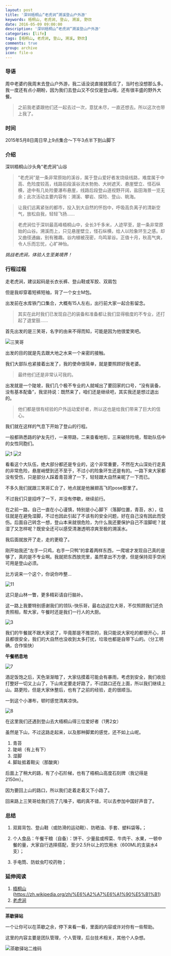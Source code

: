```yaml
---
layout: post
title: '深圳梧桐山“老虎涧”溯溪登山户外游'
keywords: 梧桐山, 老虎涧, 登山, 溯溪, 野炊
date: 2016-05-09 09:00:00
description: '深圳梧桐山“老虎涧”溯溪登山户外游'
categories: [life]
tags: [梧桐山, 老虎涧, 登山, 溯溪, 野炊]
comments: true
group: archive
icon: file-o
---
```


### 导语 ###

周中老婆约我周末去登山户外游，我二话没说直接就答应了，当时也没想那么多。我一度还有点小期盼，因为我们去登山又不仅仅是登山哦，还有很丰盛的野外大餐。

>之前我老婆跟他们还一起去过一次，意犹未尽，一直还想去。所以这次也带上我了。

### 时间 ###

2015年5月8日周日早上9点集合～下午3点半下到山脚下

### 介绍 ###

深圳梧桐山沙头角“老虎涧”山谷

>“老虎涧”是一条非常原始的溪谷，属于登山爱好者发烧级线路，难度属于中高、危险度较高，线路前段溪谷流水勃勃、大树遮天、悬崖壁立、怪石纵横，途中有几处险要瀑布悬崖，线路后段登山道视野开阔，盐田海景一览无余；此次活动主要内容有：溯溪、攀岩、探险、登山、眺海。

>让我们远离紧张的都市，投入到大自然的怀抱中，呼吸高负离子的清新空气，放松自我，轻轻飞扬……

>老虎涧位于深圳最高峰梧桐山中，全长3千多米，人迹罕至，是一条非常原始的山谷。溯溪而上，只见悬崖壁立，怪石纵横，给人以险象环生之感。却又曲径通幽，别有雅趣。谷内植被茂密，鸟鸣翠谷。正值十月，秋高气爽，令人乐而忘忧，心旷神怡。

*挑战老虎涧，体验人生至美境界！*

<!--more-->

### 行程过程 ###

走老虎涧，建议起码是长衣长裤、登山鞋或军胶、双肩包

但是我却穿着短裤短袖，背了一个女士M包。

出发前在水库铁门口集合，大概有15人左右，出行前大家一起合影留念。

>其实在此时我们已发现自己的装备和准备都让我们显得极度的不专业，还打起了退堂鼓……

首先出发的是三笑哥，名字的由来不得而知，可能是因为他很爱笑吧。

![三笑哥](http://ww1.sinaimg.cn/bmiddle/824dcde4jw1f3ou9rj7bij20rs110tr3)

出发的目的就是先去跟大地之水来一个亲密的接触。

我们大部队也紧接着出发了，我的使命很简单，就是要照顾好我老婆。

>最终他们还是非常认可我的。

出发就是一个陡坡，我们几个极不专业的人就喊出了要回家的口号，“没有装备，没有基本配备”，我坚持说：既然来了，咱们还是继续吧，其实我还是想过退出的。

>他们都是很有经验的户外运动爱好者，所以这也是给我们带来了巨大的信心。

我们就在这样的气息下开始了登山的行程。

一般都熟悉路的驴友先行，一来带路，二来查看地形，三来破除险境，帮助队伍中的女性同胞们。

![1](http://ww1.sinaimg.cn/bmiddle/824dcde4jw1f3ou9obrywj20hr0nogue)
![2](http://ww1.sinaimg.cn/bmiddle/824dcde4jw1f3ou9sfwzzj21100rsx1m)

看看这个大队伍，绝大部分都还是专业的，这个非常重要，不然在大山深处行走真的非常危险，悬崖峭壁到还不至于，不过小的险象环生还是有的。一路下来大家都没有受伤，只是部分人踩着青苔滑了一下，轻轻跟大自然亲昵了一下而已。

不多久我们就跟三笑哥汇合了，地点就是他展翅高飞的pose那里了。

不过我们只是招呼了一下，并没有停歇，继续前行。

在之前一路，自己一直在小心谨慎，特别是小心脚下（落脚位置，青苔，水），往往就是在避免湿脚，不过也因此引起了不该有的安全问题，好在自己没有因此而受伤。后面自己转念一想，登山本来就很危险，为什么我还要保护自己不湿脚呢？就湿了又怎样呢？既安全还可以感受清澈透明凉爽至极的溯溪水。

我后面就放开了走，走的更稳了。

刚开始我还“左手一只鸡，右手一只鸭”的拿着两样东西，一爬坡才发现自己真的是够了，真的是不专业啊。我就把东西放兜里，虽然拿出不方便，但是保持双手空闲可用是登山必须。

比方说来一个这个，你说你咋整...

![11](http://ww1.sinaimg.cn/bmiddle/824dcde4jw1f3ou9sc0lwj20rs110x08)

这只是山林一瞥，更多精彩请自行脑补。

这一路上我要特别感谢我们的领队-快乐哥，最右边这位大哥，不仅照顾我们还负责照相，帮大家，午餐时还是我们一行人的大厨。

![3](http://ww1.sinaimg.cn/bmiddle/824dcde4jw1f3ou9s4mp9j21100rsql8)

我们的午餐就不跟大家说了，毕竟那是不推崇的，我只能说大家吃的都很开心，并且都很安全，我们的大自然也没收到太多打扰，垃圾也都是自带下山的。（分工明确，合作愉快）

**午餐栖息地**

![7](http://ww1.sinaimg.cn/bmiddle/824dcde4jw1f3ou9srvroj21100rsavb)

酒足饭饱之后，天色渐渐暗了，大家估摸着可能会有暴雨，考虑到安全，我们收拾打整好一切又上山了，下山肯定要走好路了，不过路口还在上面，所以我们继续上山。路更险，但是大家休整后，也有了之前的经验，走的很顺当。

一到这个小瀑布，顿时感觉清爽凉快。

![8](http://ww1.sinaimg.cn/bmiddle/824dcde4jw1f3ou9s7m1ij20rs110wvi)

在这里我们还遇到登山去大梧桐山得三位爱好者（1男2女）

虽然是下山，不过这路走起来，以及那种脚累的感觉，还不如上山呢。

1. 青苔
2. 陡峭（有上有下）
3. 湿脚
4. 脚趾抵着鞋尖（那酸爽）

后面上了稍大的路，有了小石阶梯，也有了梧桐山高度石刻牌（我记得是2150m）。

因为要回上山的路口，所以我们走着走着又下小路了。

回来路上三笑哥给我们亮了几嗓子，唱的真不错，可以去参加中国好声音了。


### 总结 ###

1. 双肩背包、登山鞋（或防滑的运动鞋）、防晒油、手套、塑料袋等。；

2. 个人食品：午餐干粮（自备）：饼干、少量盐或榨菜、牛肉干、水果，一顿中餐的量，大家自行选择搭配，至少2.5升以上的饮用水（600ML的支装水4支）；

3. 手电筒、防蚊虫叮咬药物；

### 延伸阅读 ###

1. [梧桐山](https://zh.wikipedia.org/zh/%E6%A2%A7%E6%A1%90%E5%B1%B1)(https://zh.wikipedia.org/zh/%E6%A2%A7%E6%A1%90%E5%B1%B1)
2. [老虎涧](百度百科)

----

**茶歇驿站**

一个让你可以在茶歇之余，停下来看一看，里面的内容或许对你有一些帮助。

这里的内容主要是团队管理，个人管理，后台技术相关，其他个人杂想。

![茶歇驿站二维码](http://ww4.sinaimg.cn/large/824dcde4gw1f358o5j022j20by0bywf8.jpg)

